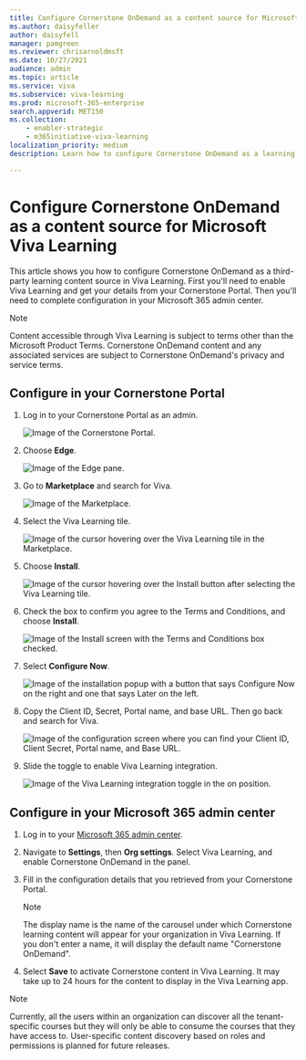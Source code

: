 ```yaml
---
title: Configure Cornerstone OnDemand as a content source for Microsoft Viva Learning
ms.author: daisyfeller
author: daisyfell
manager: pamgreen
ms.reviewer: chrisarnoldmsft
ms.date: 10/27/2021
audience: admin
ms.topic: article
ms.service: viva
ms.subservice: viva-learning
ms.prod: microsoft-365-enterprise
search.appverid: MET150
ms.collection: 
    - enabler-strategic
    - m365initiative-viva-learning
localization_priority: medium
description: Learn how to configure Cornerstone OnDemand as a learning content source for Microsoft Viva Learning.

---
```


# Configure Cornerstone OnDemand as a content source for Microsoft Viva Learning

This article shows you how to configure Cornerstone OnDemand as a third-party learning content source in Viva Learning. First you'll need to enable Viva Learning and get your details from your Cornerstone Portal. Then you'll need to complete configuration in your Microsoft 365 admin center.

>[!NOTE]
>Content accessible through Viva Learning is subject to terms other than the Microsoft Product Terms. Cornerstone OnDemand content and any associated services are subject to Cornerstone OnDemand's privacy and service terms.

## Configure in your Cornerstone Portal

1. Log in to your Cornerstone Portal as an admin.

    ![Image of the Cornerstone Portal.](../media/learning/csod-1.png)

2. Choose **Edge**.

    ![Image of the Edge pane.](../media/learning/csod-2.png)

3. Go to **Marketplace** and search for Viva.

    ![Image of the Marketplace.](../media/learning/csod-3.png)

4. Select the Viva Learning tile.

    ![Image of the cursor hovering over the Viva Learning tile in the Marketplace.](../media/learning/csod-4.png)

5. Choose **Install**.

    ![Image of the cursor hovering over the Install button after selecting the Viva Learning tile.](../media/learning/csod-5.png)

6. Check the box to confirm you agree to the Terms and Conditions, and choose **Install**.

    ![Image of the Install screen with the Terms and Conditions box checked.](../media/learning/csod-6.png)

7. Select **Configure Now**.

    ![Image of the installation popup with a button that says Configure Now on the right and one that says Later on the left.](../media/learning/csod-7.png)

8. Copy the Client ID, Secret, Portal name, and base URL. Then go back and search for Viva.

    ![Image of the configuration screen where you can find your Client ID, Client Secret, Portal name, and Base URL.](../media/learning/csod-8.png)

9. Slide the toggle to enable Viva Learning integration.

    ![Image of the Viva Learning integration toggle in the on position.](../media/learning/csod-10.png)

## Configure in your Microsoft 365 admin center

1. Log in to your [Microsoft 365 admin center](https://admin.microsoft.com).
2. Navigate to **Settings**, then **Org settings**. Select Viva Learning, and enable Cornerstone OnDemand in the panel.
3. Fill in the configuration details that you retrieved from your Cornerstone Portal.

    >[!NOTE]
    >The display name is the name of the carousel under which Cornerstone learning content will appear for your organization in Viva Learning. If you don't enter a name, it will display the default name "Cornerstone OnDemand".

4. Select **Save** to activate Cornerstone content in Viva Learning. It may take up to 24 hours for the content to display in the Viva Learning app.

>[!NOTE]
>Currently, all the users within an organization can discover all the tenant-specific courses but they will only be able to consume the courses that they have access to. User-specific content discovery based on roles and permissions is planned for future releases.
